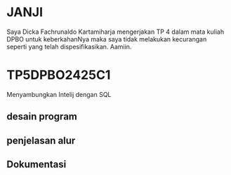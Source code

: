 # JANJI
Saya Dicka Fachrunaldo Kartamiharja mengerjakan TP 4 dalam mata kuliah DPBO untuk keberkahanNya maka saya tidak melakukan kecurangan seperti yang telah dispesifikasikan. Aamiin.

# TP5DPBO2425C1
Menyambungkan Intelij dengan SQL

## desain program

## penjelasan alur

## Dokumentasi
